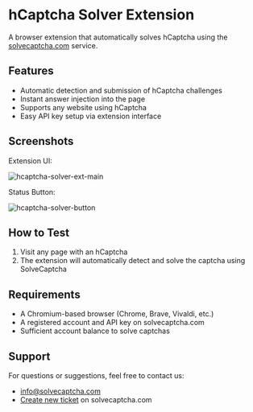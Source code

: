 # hCaptcha Solver Extension

A browser extension that automatically solves hCaptcha using the [solvecaptcha.com](https://solvecaptcha.com/) service.

## Features

- Automatic detection and submission of hCaptcha challenges
- Instant answer injection into the page
- Supports any website using hCaptcha
- Easy API key setup via extension interface

## Screenshots

Extension UI:

![hcaptcha-solver-ext-main](https://github.com/user-attachments/assets/25ef5a0d-dfb3-481a-ba2c-96f6569db76f)


Status Button:

![hcaptcha-solver-button](https://github.com/user-attachments/assets/c27d65bc-664a-49e3-9b09-670f0e641350)




## How to Test
1. Visit any page with an hCaptcha
2. The extension will automatically detect and solve the captcha using SolveCaptcha

## Requirements

- A Chromium-based browser (Chrome, Brave, Vivaldi, etc.)
- A registered account and API key on solvecaptcha.com
- Sufficient account balance to solve captchas

## Support
For questions or suggestions, feel free to contact us:
- [info@solvecaptcha.com](mailto:info@solvecaptcha.com)
- [Create new ticket](https://solvecaptcha.com/support/faq#create-ticket) on solvecaptcha.com
